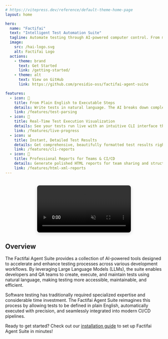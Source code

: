 ```yaml
---
# https://vitepress.dev/reference/default-theme-home-page
layout: home

hero:
  name: "Factifai"
  text: "Intelligent Test Automation Suite"
  tagline: Automate testing through AI-powered computer control. From manual steps to automated tests in minutes.
  image:
    src: /hai-logo.svg
    alt: Factifai Logo
  actions:
    - theme: brand
      text: Get Started
      link: /getting-started/
    - theme: alt
      text: View on GitHub
      link: https://github.com/presidio-oss/factifai-agent-suite

features:
  - icon: 🧠
    title: From Plain English to Executable Steps
    details: Write tests in natural language. The AI breaks down complex instructions into precise, organized steps ready for execution.
    link: /features/test-parsing
  - icon: 🔄
    title: Real-Time Test Execution Visualization
    details: See your tests run live with an intuitive CLI interface that shows exactly what's happening at each moment.
    link: /features/live-progress
  - icon: 📊
    title: Instant, Detailed Test Results
    details: Get comprehensive, beautifully formatted test results right in your terminal the moment execution completes.
    link: /features/cli-reports
  - icon: 📑
    title: Professional Reports for Teams & CI/CD
    details: Generate polished HTML reports for team sharing and structured XML outputs for your CI/CD pipelines.
    link: /features/html-xml-reports
---
```


<div class="demo-container">
  <video controls autoplay loop muted class="demo-video">
    <source src="/Demo.mp4" type="video/mp4">
    Your browser does not support the video tag.
  </video>
</div>

## Overview

The Factifai Agent Suite provides a collection of AI-powered tools designed to accelerate and enhance testing processes across various development workflows. By leveraging Large Language Models (LLMs), the suite enables developers and QA teams to create, execute, and maintain tests using natural language, making testing more accessible, maintainable, and efficient.

Software testing has traditionally required specialized expertise and considerable time investment. The Factifai Agent Suite reimagines this process by allowing tests to be defined in plain English, automatically executed with precision, and seamlessly integrated into modern CI/CD pipelines.

<div class="custom-container tip">
  <p>Ready to get started? Check out our <a href="./getting-started/installation">installation guide</a> to set up Factifai Agent Suite in minutes!</p>
</div>

<style>
.demo-container {
  margin: 2rem 0;
  display: flex;
  justify-content: center;
}
.demo-video {
  max-width: 100%;
  border-radius: 8px;
  box-shadow: 0 4px 12px rgba(0, 0, 0, 0.15);
}
</style>
